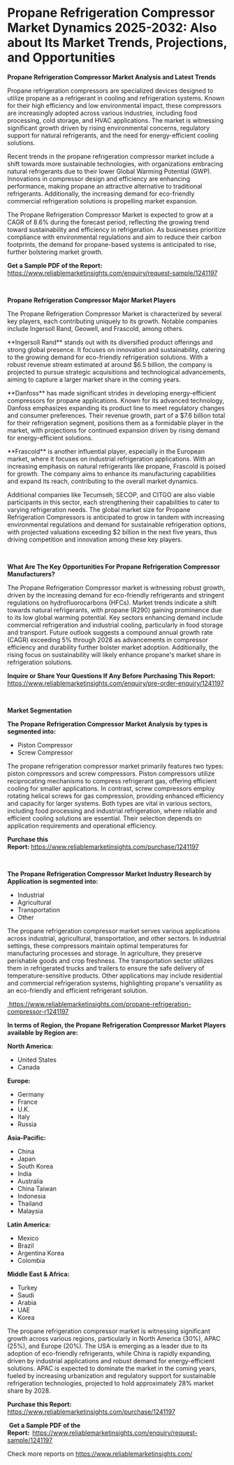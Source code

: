 <p><h1>Propane Refrigeration Compressor Market Dynamics 2025-2032: Also about Its Market Trends, Projections, and Opportunities</h1></p><p><strong>Propane Refrigeration Compressor Market Analysis and Latest Trends</strong></p>
<p><p>Propane refrigeration compressors are specialized devices designed to utilize propane as a refrigerant in cooling and refrigeration systems. Known for their high efficiency and low environmental impact, these compressors are increasingly adopted across various industries, including food processing, cold storage, and HVAC applications. The market is witnessing significant growth driven by rising environmental concerns, regulatory support for natural refrigerants, and the need for energy-efficient cooling solutions.</p><p>Recent trends in the propane refrigeration compressor market include a shift towards more sustainable technologies, with organizations embracing natural refrigerants due to their lower Global Warming Potential (GWP). Innovations in compressor design and efficiency are enhancing performance, making propane an attractive alternative to traditional refrigerants. Additionally, the increasing demand for eco-friendly commercial refrigeration solutions is propelling market expansion.</p><p>The Propane Refrigeration Compressor Market is expected to grow at a CAGR of 8.6% during the forecast period, reflecting the growing trend toward sustainability and efficiency in refrigeration. As businesses prioritize compliance with environmental regulations and aim to reduce their carbon footprints, the demand for propane-based systems is anticipated to rise, further bolstering market growth.</p></p>
<p><strong>Get a Sample PDF of the Report:&nbsp;</strong> <a href="https://www.reliablemarketinsights.com/enquiry/request-sample/1241197?utm_campaign=2246&utm_medium=2&utm_source=Github&utm_content=ia&utm_term=11042025&utm_id=propane-refrigeration-compressor">https://www.reliablemarketinsights.com/enquiry/request-sample/1241197</a></p>
<p>&nbsp;</p>
<p><strong>Propane Refrigeration Compressor Major Market Players</strong></p>
<p><p>The Propane Refrigeration Compressor Market is characterized by several key players, each contributing uniquely to its growth. Notable companies include Ingersoll Rand, Geowell, and Frascold, among others. </p><p>**Ingersoll Rand** stands out with its diversified product offerings and strong global presence. It focuses on innovation and sustainability, catering to the growing demand for eco-friendly refrigeration solutions. With a robust revenue stream estimated at around $6.5 billion, the company is projected to pursue strategic acquisitions and technological advancements, aiming to capture a larger market share in the coming years.</p><p>**Danfoss** has made significant strides in developing energy-efficient compressors for propane applications. Known for its advanced technology, Danfoss emphasizes expanding its product line to meet regulatory changes and consumer preferences. Their revenue growth, part of a $7.6 billion total for their refrigeration segment, positions them as a formidable player in the market, with projections for continued expansion driven by rising demand for energy-efficient solutions.</p><p>**Frascold** is another influential player, especially in the European market, where it focuses on industrial refrigeration applications. With an increasing emphasis on natural refrigerants like propane, Frascold is poised for growth. The company aims to enhance its manufacturing capabilities and expand its reach, contributing to the overall market dynamics.</p><p>Additional companies like Tecumseh, SECOP, and CITGO are also viable participants in this sector, each strengthening their capabilities to cater to varying refrigeration needs. The global market size for Propane Refrigeration Compressors is anticipated to grow in tandem with increasing environmental regulations and demand for sustainable refrigeration options, with projected valuations exceeding $2 billion in the next five years, thus driving competition and innovation among these key players.</p></p>
<p>&nbsp;</p>
<p><strong>What Are The Key Opportunities For Propane Refrigeration Compressor Manufacturers?</strong></p>
<p><p>The Propane Refrigeration Compressor market is witnessing robust growth, driven by the increasing demand for eco-friendly refrigerants and stringent regulations on hydrofluorocarbons (HFCs). Market trends indicate a shift towards natural refrigerants, with propane (R290) gaining prominence due to its low global warming potential. Key sectors enhancing demand include commercial refrigeration and industrial cooling, particularly in food storage and transport. Future outlook suggests a compound annual growth rate (CAGR) exceeding 5% through 2028 as advancements in compressor efficiency and durability further bolster market adoption. Additionally, the rising focus on sustainability will likely enhance propane's market share in refrigeration solutions.</p></p>
<p><strong>Inquire or Share Your Questions If Any Before Purchasing This Report:</strong> <a href="https://www.reliablemarketinsights.com/enquiry/pre-order-enquiry/1241197?utm_campaign=2246&utm_medium=2&utm_source=Github&utm_content=ia&utm_term=11042025&utm_id=propane-refrigeration-compressor">https://www.reliablemarketinsights.com/enquiry/pre-order-enquiry/1241197</a></p>
<p>&nbsp;</p>
<p><strong>Market Segmentation</strong></p>
<p><strong>The Propane Refrigeration Compressor Market Analysis by types is segmented into:</strong></p>
<p><ul><li>Piston Compressor</li><li>Screw Compressor</li></ul></p>
<p><p>The propane refrigeration compressor market primarily features two types: piston compressors and screw compressors. Piston compressors utilize reciprocating mechanisms to compress refrigerant gas, offering efficient cooling for smaller applications. In contrast, screw compressors employ rotating helical screws for gas compression, providing enhanced efficiency and capacity for larger systems. Both types are vital in various sectors, including food processing and industrial refrigeration, where reliable and efficient cooling solutions are essential. Their selection depends on application requirements and operational efficiency.</p></p>
<p><strong>Purchase this Report:&nbsp;</strong><a href="https://www.reliablemarketinsights.com/purchase/1241197?utm_campaign=2246&utm_medium=2&utm_source=Github&utm_content=ia&utm_term=11042025&utm_id=propane-refrigeration-compressor">https://www.reliablemarketinsights.com/purchase/1241197</a></p>
<p>&nbsp;</p>
<p><strong>The Propane Refrigeration Compressor Market Industry Research by Application is segmented into:</strong></p>
<p><ul><li>Industrial</li><li>Agricultural</li><li>Transportation</li><li>Other</li></ul></p>
<p><p>The propane refrigeration compressor market serves various applications across industrial, agricultural, transportation, and other sectors. In industrial settings, these compressors maintain optimal temperatures for manufacturing processes and storage. In agriculture, they preserve perishable goods and crop freshness. The transportation sector utilizes them in refrigerated trucks and trailers to ensure the safe delivery of temperature-sensitive products. Other applications may include residential and commercial refrigeration systems, highlighting propane's versatility as an eco-friendly and efficient refrigerant solution.</p></p>
<p><a href="https://www.reliablemarketinsights.com/propane-refrigeration-compressor-r1241197?utm_campaign=2246&utm_medium=2&utm_source=Github&utm_content=ia&utm_term=11042025&utm_id=propane-refrigeration-compressor">&nbsp;https://www.reliablemarketinsights.com/propane-refrigeration-compressor-r1241197</a></p>
<p><strong>In terms of Region, the Propane Refrigeration Compressor Market Players available by Region are:</strong></p>
<p>
    <p> <strong> North America: </strong>
        <ul>
            <li>United States</li>
            <li>Canada</li>
        </ul>
        </p> 
    <p> <strong> Europe: </strong>
        <ul>
            <li>Germany</li>
            <li>France</li>
            <li>U.K.</li>
            <li>Italy</li>
            <li>Russia</li>
        </ul>
        </p> 
    <p> <strong> Asia-Pacific: </strong>
        <ul>
            <li>China</li>
            <li>Japan</li>
            <li>South Korea</li>
            <li>India</li>
            <li>Australia</li>
            <li>China Taiwan</li>
            <li>Indonesia</li>
            <li>Thailand</li>
            <li>Malaysia</li>
        </ul>
        </p> 
    <p> <strong> Latin America: </strong>
        <ul>
            <li>Mexico</li>
            <li>Brazil</li>
            <li>Argentina Korea</li>
            <li>Colombia</li>
        </ul>
        </p> 
    <p> <strong> Middle East & Africa: </strong>
        <ul>
            <li>Turkey</li>
            <li>Saudi</li>
            <li>Arabia</li>
            <li>UAE</li>
            <li>Korea</li>
        </ul>
    </p>
    </p>
<p><p>The propane refrigeration compressor market is witnessing significant growth across various regions, particularly in North America (30%), APAC (25%), and Europe (20%). The USA is emerging as a leader due to its adoption of eco-friendly refrigerants, while China is rapidly expanding, driven by industrial applications and robust demand for energy-efficient solutions. APAC is expected to dominate the market in the coming years, fueled by increasing urbanization and regulatory support for sustainable refrigeration technologies, projected to hold approximately 28% market share by 2028.</p></p>
<p><strong>Purchase this Report: </strong><a href="https://www.reliablemarketinsights.com/purchase/1241197?utm_campaign=2246&utm_medium=2&utm_source=Github&utm_content=ia&utm_term=11042025&utm_id=propane-refrigeration-compressor">https://www.reliablemarketinsights.com/purchase/1241197</a></p>
<p>&nbsp;<strong>Get a Sample PDF of the Report:&nbsp;&nbsp;</strong><a href="https://www.reliablemarketinsights.com/enquiry/request-sample/1241197?utm_campaign=2246&utm_medium=2&utm_source=Github&utm_content=ia&utm_term=11042025&utm_id=propane-refrigeration-compressor">https://www.reliablemarketinsights.com/enquiry/request-sample/1241197</a></p>
<p><strong></strong></p>
<p>Check more reports on <a href="https://www.reliablemarketinsights.com/?utm_campaign=2246&utm_medium=2&utm_source=Github&utm_content=ia&utm_term=11042025&utm_id=propane-refrigeration-compressor">https://www.reliablemarketinsights.com/</a></p>
